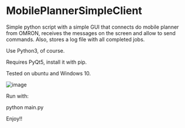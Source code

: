 # MobilePlannerSimpleClient

Simple python script with a simple GUI that connects do mobile planner from OMRON, receives the messages on the screen and allow to send commands.
Also, stores a log file with all completed jobs.

Use Python3, of course. 

Requires PyQt5, install it with pip.

Tested on ubuntu and Windows 10.


![image](https://user-images.githubusercontent.com/121036288/208439665-a03ec8aa-8e1c-4d84-804d-d35a6ecbf6a6.png)


Run with:

python main.py

Enjoy!!
